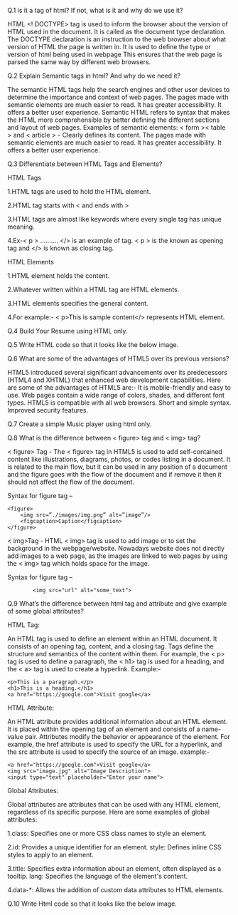 Q.1 <!DOCTYPE html> is it a tag of html? If not, what is it and why do we use it?

HTML <! DOCTYPE> tag is used to inform the browser about the version of HTML used in the document. It is called as the document type declaration.
The DOCTYPE declaration is an instruction to the web browser about what version of HTML the page is written in.
It is used to define the type or version of html being used in webpage
This ensures that the web page is parsed the same way by different web browsers.

Q.2 Explain Semantic tags in html? And why do we need it?

The semantic HTML tags help the search engines and other user devices to determine the importance and context of web pages.
The pages made with semantic elements are much easier to read.
It has greater accessibility. It offers a better user experience.
Semantic HTML refers to syntax that makes the HTML more comprehensible by better defining the different sections and layout of web pages.
Examples of semantic elements: < form >< table > and < article > - Clearly defines its content.
The pages made with semantic elements are much easier to read. It has greater accessibility. It offers a better user experience.

Q.3 Differentiate between HTML Tags and Elements?

HTML Tags 

1.HTML tags are used to hold the HTML element.

2.HTML tag starts with < and ends with >

3.HTML tags are almost like keywords where every single tag has unique meaning.

4.Ex-< p > ………. </> is an example of tag. < p > is the known as opening tag and </> is known as closing tag.

HTML Elements

1.HTML element holds the content.

2.Whatever written within a HTML tag are HTML elements.

3.HTML elements specifies the general content.

4.For example:- < p>This is sample content</> represents HTML element.

Q.4 Build Your Resume using HTML only.




Q.5 Write HTML code so that it looks like the below image.



Q.6 What are some of the advantages of HTML5 over its previous versions?

HTML5 introduced several significant advancements over its predecessors (HTML4 and XHTML) that enhanced web development capabilities. 
Here are some of the advantages of HTML5 are:-
It is mobile-friendly and easy to use.
Web pages contain a wide range of colors, shades, and different font types.
HTML5 is compatible with all web browsers.
Short and simple syntax.
Improved security features.

Q.7 Create a simple Music player using html only.



Q.8 What is the difference between < figure> tag and < img> tag?

< figure> Tag - The < figure> tag in HTML5 is used to add self-contained content like illustrations, diagrams, photos, or codes listing in a document. It is related to the main flow, but it can be used in any position of a document and the figure goes with the flow of the document and if remove it then it should not affect the flow of the document.
 
 Syntax for figure tag – 
```
<figure>
	<img src=”./images/img.png” alt=”image”/>
	<figcaption>Caption</figcaption>
</figure>
```

< img>Tag - HTML < img> tag is used to add image or to set the background in the webpage/website. Nowadays website does not directly add images to a web page, as the images are linked to web pages by using the < img> tag which holds space for the image.

Syntax for figure tag – 

            <img src="url" alt="some_text">


Q.9 What’s the difference between html tag and attribute and give example of some global attributes?

HTML Tag:

An HTML tag is used to define an element within an HTML document. It consists of an opening tag, content, and a closing tag. Tags define the structure and semantics of the content within them. For example, the < p> tag is used to define a paragraph, the < h1> tag is used for a heading, and the < a> tag is used to create a hyperlink.
Example:-
```
<p>This is a paragraph.</p>
<h1>This is a heading.</h1>
<a href="https://google.com">Visit google</a>
```

HTML Attribute:

An HTML attribute provides additional information about an HTML element. It is placed within the opening tag of an element and consists of a name-value pair. Attributes modify the behavior or appearance of the element. For example, the href attribute is used to specify the URL for a hyperlink, and the src attribute is used to specify the source of an image.
example:-
```
<a href="https://google.com">Visit google</a>
<img src="image.jpg" alt="Image Description">
<input type="text" placeholder="Enter your name">
```

Global Attributes:

Global attributes are attributes that can be used with any HTML element, regardless of its specific purpose. Here are some examples of global attributes:

1.class: Specifies one or more CSS class names to style an element.

2.id: Provides a unique identifier for an element.
style: Defines inline CSS styles to apply to an element.

3.title: Specifies extra information about an element, often displayed as a tooltip.
lang: Specifies the language of the element's content.

4.data-*: Allows the addition of custom data attributes to HTML elements.

Q.10 Write Html code so that it looks like the below image.










